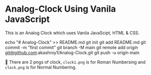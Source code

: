 # Analog-Clock Using Vanila JavaScript

This is an Analog Clock which uses Vanila JavaScipt, HTML & CSS.


echo "# Analog-Clock" >> README.md
git init
git add README.md
git commit -m "first commit"
git branch -M main
git remote add origin git@github.com:akashroy1/Analog-Clock.git
git push -u origin main


🛑 There are 2 pngs of clock, `clock1.png` is for Roman Numbersing and `clock.png` is for Normal Numbering.